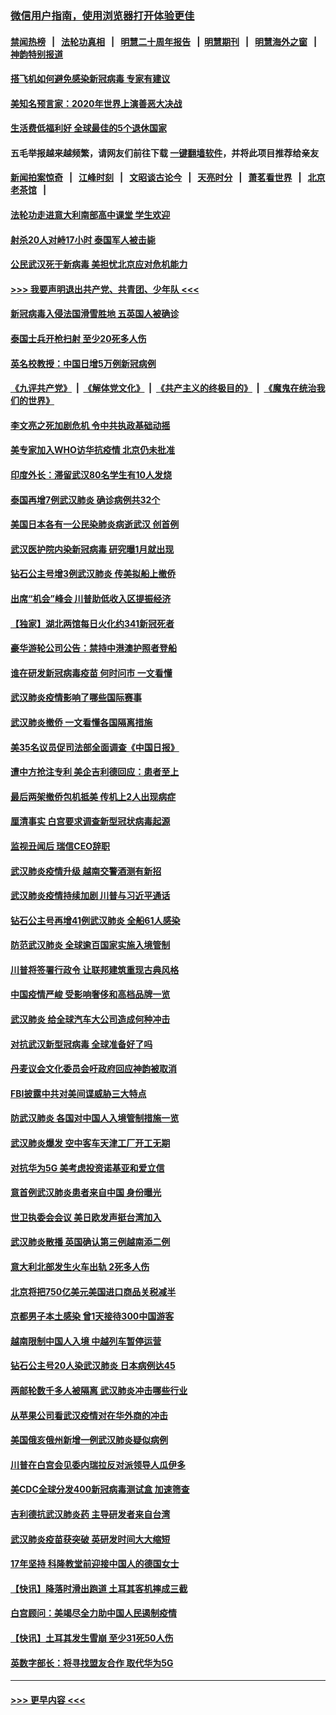 ### [微信用户指南，使用浏览器打开体验更佳](https://github.com/gfw-breaker/banned-news1/blob/master/indexes/wechat-guide.md?t=0)
#### [禁闻热榜](热点新闻.md?t=0)  &nbsp;&nbsp;|&nbsp;&nbsp; [法轮功真相](https://github.com/gfw-breaker/truth/blob/master/README.md?t=0) &nbsp;&nbsp;|&nbsp;&nbsp; [明慧二十周年报告](https://github.com/gfw-breaker/mh-reports/blob/master/README.md?t=0) &nbsp;&nbsp;|&nbsp;&nbsp;[明慧期刊](https://github.com/gfw-breaker/mh-qikan) &nbsp;&nbsp;|&nbsp;&nbsp; [明慧海外之窗](https://github.com/gfw-breaker/mh-news/blob/master/README.md?t=0) &nbsp;&nbsp;|&nbsp;&nbsp; [神韵特别报道](https://github.com/gfw-breaker/mh-news/blob/master/shenyun.md?t=0)
#### [搭飞机如何避免感染新冠病毒 专家有建议](../pages/nsc418/n11853427.md?t=02092111) 
#### [美知名预言家：2020年世界上演善恶大决战](../pages/nsc418/n11855418.md?t=02092111) 
#### [生活费低福利好 全球最佳的5个退休国家](../pages/nsc418/n11848347.md?t=02092111) 
#### 五毛举报越来越频繁，请网友们前往下载 [一键翻墙软件](https://github.com/gfw-breaker/ssr-accounts)，并将此项目推荐给亲友
#### [新闻拍案惊奇](https://github.com/gfw-breaker/banned-news1/blob/master/pages/link4.md) &nbsp;&nbsp;|&nbsp;&nbsp; [江峰时刻](https://github.com/gfw-breaker/banned-news1/blob/master/pages/link4.md) &nbsp;&nbsp;|&nbsp;&nbsp; [文昭谈古论今](https://github.com/gfw-breaker/banned-news1/blob/master/pages/link4.md) &nbsp;&nbsp;|&nbsp;&nbsp; [天亮时分](https://github.com/gfw-breaker/banned-news1/blob/master/pages/link4.md) &nbsp;&nbsp;|&nbsp;&nbsp; [萧茗看世界](https://github.com/gfw-breaker/banned-news1/blob/master/pages/link4.md) &nbsp;&nbsp;|&nbsp;&nbsp; [北京老茶馆](https://github.com/gfw-breaker/banned-news1/blob/master/pages/link4.md) &nbsp;&nbsp;|&nbsp;&nbsp; 
#### [法轮功走进意大利南部高中课堂 学生欢迎](../pages/nsc418/n11853859.md?t=02092111) 
#### [射杀20人对峙17小时 泰国军人被击毙](../pages/nsc418/n11854869.md?t=02092111) 
#### [公民武汉死于新病毒 美担忧北京应对危机能力](../pages/nsc418/n11854331.md?t=02092111) 
#### [>>> 我要声明退出共产党、共青团、少年队 <<<](https://github.com/begood0513/goodnews/blob/master/quit/letter.md) 
#### [新冠病毒入侵法国滑雪胜地 五英国人被确诊](../pages/nsc418/n11854307.md?t=02092111) 
#### [泰国士兵开枪扫射 至少20死多人伤](../pages/nsc418/n11854276.md?t=02092111) 
#### [英名校教授：中国日增5万例新冠病例](../pages/nsc418/n11854174.md?t=02092111) 
#### [《九评共产党》](https://github.com/begood0513/9ping.md/blob/master/README.md) &nbsp;|&nbsp; [《解体党文化》](../../../../jtdwh.md/blob/master/README.md)  &nbsp;|&nbsp; [《共产主义的终极目的》](../../../../gczydzjmd.md/blob/master/README.md) &nbsp;|&nbsp; [《魔鬼在统治我们的世界》](../../../../mgztzwmdsj.md/blob/master/README.md) 
#### [李文亮之死加剧危机 令中共执政基础动摇](../pages/nsc418/n11854003.md?t=02092111) 
#### [美专家加入WHO访华抗疫情 北京仍未批准](../pages/nsc418/n11854043.md?t=02092111) 
#### [印度外长：滞留武汉80名学生有10人发烧](../pages/nsc418/n11853821.md?t=02092111) 
#### [泰国再增7例武汉肺炎 确诊病例共32个](../pages/nsc418/n11853808.md?t=02092111) 
#### [美国日本各有一公民染肺炎病逝武汉 创首例](../pages/nsc418/n11853509.md?t=02092111) 
#### [武汉医护院内染新冠病毒 研究曝1月就出现](../pages/nsc418/n11852928.md?t=02092111) 
#### [钻石公主号增3例武汉肺炎 传美拟船上撤侨](../pages/nsc418/n11853240.md?t=02092111) 
#### [出席“机会”峰会 川普助低收入区提振经济](../pages/nsc418/n11853232.md?t=02092111) 
#### [【独家】湖北两馆每日火化约341新冠死者](../pages/nsc418/n11845444.md?t=02092111) 
#### [豪华游轮公司公告：禁持中港澳护照者登船](../pages/nsc418/n11852761.md?t=02092111) 
#### [谁在研发新冠病毒疫苗 何时问市 一文看懂](../pages/nsc418/n11852840.md?t=02092111) 
#### [武汉肺炎疫情影响了哪些国际赛事](../pages/nsc418/n11852441.md?t=02092111) 
#### [武汉肺炎撤侨 一文看懂各国隔离措施](../pages/nsc418/n11844216.md?t=02092111) 
#### [美35名议员促司法部全面调查《中国日报》](../pages/nsc418/n11852435.md?t=02092111) 
#### [遭中方抢注专利 美企吉利德回应：患者至上](../pages/nsc418/n11852037.md?t=02092111) 
#### [最后两架撤侨包机抵美 传机上2人出现病症](../pages/nsc418/n11852173.md?t=02092111) 
#### [厘清事实 白宫要求调查新型冠状病毒起源](../pages/nsc418/n11852106.md?t=02092111) 
#### [监视丑闻后 瑞信CEO辞职](../pages/nsc418/n11852127.md?t=02092111) 
#### [武汉肺炎疫情升级 越南交警酒测有新招](../pages/nsc418/n11851632.md?t=02092111) 
#### [武汉肺炎疫情持续加剧 川普与习近平通话](../pages/nsc418/n11851613.md?t=02092111) 
#### [钻石公主号再增41例武汉肺炎 全船61人感染](../pages/nsc418/n11850401.md?t=02092111) 
#### [防范武汉肺炎 全球逾百国家实施入境管制](../pages/nsc418/n11850557.md?t=02092111) 
#### [川普将签署行政令 让联邦建筑重现古典风格](../pages/nsc418/n11850654.md?t=02092111) 
#### [中国疫情严峻 受影响奢侈和高档品牌一览](../pages/nsc418/n11850319.md?t=02092111) 
#### [武汉肺炎 给全球汽车大公司造成何种冲击](../pages/nsc418/n11850056.md?t=02092111) 
#### [对抗武汉新型冠病毒 全球准备好了吗](../pages/nsc418/n11850142.md?t=02092111) 
#### [丹麦议会文化委员会吁政府回应神韵被取消](../pages/nsc418/n11849312.md?t=02092111) 
#### [FBI披露中共对美间谍威胁三大特点](../pages/nsc418/n11849700.md?t=02092111) 
#### [防武汉肺炎 各国对中国人入境管制措施一览](../pages/nsc418/n11838726.md?t=02092111) 
#### [武汉肺炎爆发 空中客车天津工厂开工无期](../pages/nsc418/n11849634.md?t=02092111) 
#### [对抗华为5G 美考虑投资诺基亚和爱立信](../pages/nsc418/n11849510.md?t=02092111) 
#### [意首例武汉肺炎患者来自中国 身份曝光](../pages/nsc418/n11849454.md?t=02092111) 
#### [世卫执委会会议 美日欧发声挺台湾加入](../pages/nsc418/n11849433.md?t=02092111) 
#### [武汉肺炎散播 英国确认第三例越南添二例](../pages/nsc418/n11849439.md?t=02092111) 
#### [意大利北部发生火车出轨 2死多人伤](../pages/nsc418/n11848999.md?t=02092111) 
#### [北京将把750亿美元美国进口商品关税减半](../pages/nsc418/n11848896.md?t=02092111) 
#### [京都男子本土感染 曾1天接待300中国游客](../pages/nsc418/n11848641.md?t=02092111) 
#### [越南限制中国人入境 中越列车暂停运营](../pages/nsc418/n11847844.md?t=02092111) 
#### [钻石公主号20人染武汉肺炎 日本病例达45](../pages/nsc418/n11847823.md?t=02092111) 
#### [两邮轮数千多人被隔离 武汉肺炎冲击哪些行业](../pages/nsc418/n11847456.md?t=02092111) 
#### [从苹果公司看武汉疫情对在华外商的冲击](../pages/nsc418/n11847586.md?t=02092111) 
#### [美国俄亥俄州新增一例武汉肺炎疑似病例](../pages/nsc418/n11847714.md?t=02092111) 
#### [川普在白宫会见委内瑞拉反对派领导人瓜伊多](../pages/nsc418/n11847391.md?t=02092111) 
#### [美CDC全球分发400新冠病毒测试盒 加速筛查](../pages/nsc418/n11847260.md?t=02092111) 
#### [吉利德抗武汉肺炎药 主导研发者来自台湾](../pages/nsc418/n11847064.md?t=02092111) 
#### [武汉肺炎疫苗获突破 英研发时间大大缩短](../pages/nsc418/n11846915.md?t=02092111) 
#### [17年坚持 科隆教堂前迎接中国人的德国女士](../pages/nsc418/n11846781.md?t=02092111) 
#### [【快讯】降落时滑出跑道 土耳其客机摔成三截](../pages/nsc418/n11847021.md?t=02092111) 
#### [白宫顾问：美竭尽全力助中国人民遏制疫情](../pages/nsc418/n11846756.md?t=02092111) 
#### [【快讯】土耳其发生雪崩 至少31死50人伤](../pages/nsc418/n11846680.md?t=02092111) 
#### [英数字部长：将寻找盟友合作 取代华为5G](../pages/nsc418/n11846485.md?t=02092111) 

----
#### [ >>> 更早内容 <<< ](../indexes/nsc418-earlier.md)
